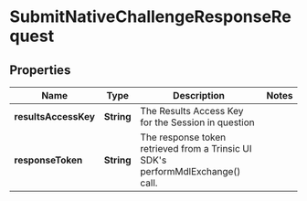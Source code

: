 

# SubmitNativeChallengeResponseRequest


## Properties

| Name | Type | Description | Notes |
|------------ | ------------- | ------------- | -------------|
|**resultsAccessKey** | **String** | The Results Access Key for the Session in question |  |
|**responseToken** | **String** | The response token retrieved from a Trinsic UI SDK&#39;s performMdlExchange() call. |  |



